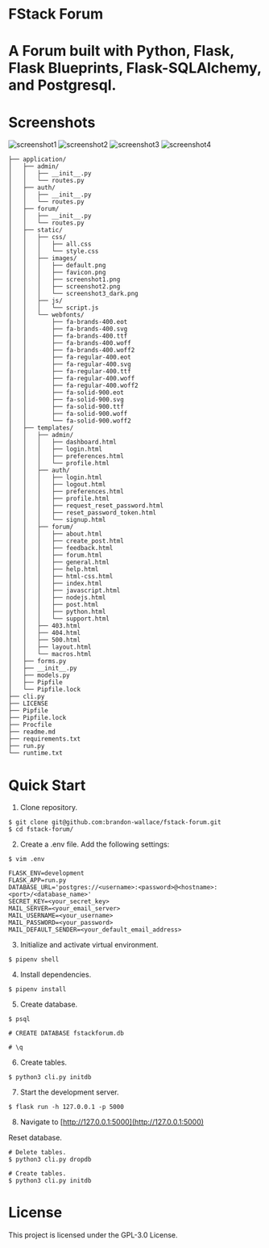 # FStack Forum

# A Forum built with Python, Flask, Flask Blueprints, Flask-SQLAlchemy, and Postgresql.

# Screenshots

![screenshot1](application/static/images/screenshot1.png)
![screenshot2](application/static/images/screenshot2.png)
![screenshot3](application/static/images/screenshot3_dark.png)
![screenshot4](application/static/images/screenshot4.png)

```
├── application/
│   ├── admin/
│   │   ├── __init__.py
│   │   └── routes.py
│   ├── auth/
│   │   ├── __init__.py
│   │   └── routes.py
│   ├── forum/
│   │   ├── __init__.py
│   │   └── routes.py
│   ├── static/
│   │   ├── css/
│   │   │   ├── all.css
│   │   │   └── style.css
│   │   ├── images/
│   │   │   ├── default.png
│   │   │   ├── favicon.png
│   │   │   ├── screenshot1.png
│   │   │   ├── screenshot2.png
│   │   │   └── screenshot3_dark.png
│   │   ├── js/
│   │   │   └── script.js
│   │   └── webfonts/
│   │       ├── fa-brands-400.eot
│   │       ├── fa-brands-400.svg
│   │       ├── fa-brands-400.ttf
│   │       ├── fa-brands-400.woff
│   │       ├── fa-brands-400.woff2
│   │       ├── fa-regular-400.eot
│   │       ├── fa-regular-400.svg
│   │       ├── fa-regular-400.ttf
│   │       ├── fa-regular-400.woff
│   │       ├── fa-regular-400.woff2
│   │       ├── fa-solid-900.eot
│   │       ├── fa-solid-900.svg
│   │       ├── fa-solid-900.ttf
│   │       ├── fa-solid-900.woff
│   │       └── fa-solid-900.woff2
│   ├── templates/
│   │   ├── admin/
│   │   │   ├── dashboard.html
│   │   │   ├── login.html
│   │   │   ├── preferences.html
│   │   │   └── profile.html
│   │   ├── auth/
│   │   │   ├── login.html
│   │   │   ├── logout.html
│   │   │   ├── preferences.html
│   │   │   ├── profile.html
│   │   │   ├── request_reset_password.html
│   │   │   ├── reset_password_token.html
│   │   │   └── signup.html
│   │   ├── forum/
│   │   │   ├── about.html
│   │   │   ├── create_post.html
│   │   │   ├── feedback.html
│   │   │   ├── forum.html
│   │   │   ├── general.html
│   │   │   ├── help.html
│   │   │   ├── html-css.html
│   │   │   ├── index.html
│   │   │   ├── javascript.html
│   │   │   ├── nodejs.html
│   │   │   ├── post.html
│   │   │   ├── python.html
│   │   │   └── support.html
│   │   ├── 403.html
│   │   ├── 404.html
│   │   ├── 500.html
│   │   ├── layout.html
│   │   └── macros.html
│   ├── forms.py
│   ├── __init__.py
│   ├── models.py
│   ├── Pipfile
│   └── Pipfile.lock
├── cli.py
├── LICENSE
├── Pipfile
├── Pipfile.lock
├── Procfile
├── readme.md
├── requirements.txt
├── run.py
└── runtime.txt
```

# Quick Start

1) Clone repository.
```
$ git clone git@github.com:brandon-wallace/fstack-forum.git
$ cd fstack-forum/
```

2) Create a .env file. Add the following settings:
```
$ vim .env

FLASK_ENV=development
FLASK_APP=run.py
DATABASE_URL='postgres://<username>:<password>@<hostname>:<port>/<database_name>'
SECRET_KEY=<your_secret_key>
MAIL_SERVER=<your_email_server>
MAIL_USERNAME=<your_username>
MAIL_PASSWORD=<your_password>
MAIL_DEFAULT_SENDER=<your_default_email_address>
```

3) Initialize and activate virtual environment.
```
$ pipenv shell
```

4) Install dependencies.
```
$ pipenv install
```

5) Create database.
```
$ psql

# CREATE DATABASE fstackforum.db

# \q
```

6) Create tables.
```
$ python3 cli.py initdb

```

7) Start the development server.
```
$ flask run -h 127.0.0.1 -p 5000
```

8) Navigate to [http://127.0.0.1:5000](http://127.0.0.1:5000)


Reset database.
```
# Delete tables.
$ python3 cli.py dropdb

# Create tables.
$ python3 cli.py initdb

```

# License

This project is licensed under the GPL-3.0 License.
